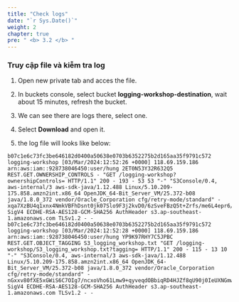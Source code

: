 ```yaml
---
title: "Check logs"
date: "`r Sys.Date()`"
weight: 2
chapter: true
pre: " <b> 3.2 </b> "
---
```


### Truy cập file và kiễm tra log

1. Open new private tab and acces the file.

2. In buckets console, select bucket **logging-workshop-destination**, wait about 15 minutes, refresh the bucket.

3. We can see there are logs there, select one.

4. Select **Download** and open it.

5. the log file will looks like below:

```
b07c1e6c73fc3be646182d0400a50638e0703b6352275b2d165aa35f9791c572 logging-workshop [03/Mar/2024:12:52:26 +0000] 118.69.159.186 arn:aws:iam::928738046450:user/hung 2ET0N53Y32R632Q5 REST.GET.OWNERSHIP_CONTROLS - "GET /logging-workshop?ownershipControls= HTTP/1.1" 200 - 193 - 53 53 "-" "S3Console/0.4, aws-internal/3 aws-sdk-java/1.12.488 Linux/5.10.209-175.858.amzn2int.x86_64 OpenJDK_64-Bit_Server_VM/25.372-b08 java/1.8.0_372 vendor/Oracle_Corporation cfg/retry-mode/standard" - xqa7XzBU4q1xnx4NmkVBFhDsnt0jk07Slo9F3j2kvD0/6zSveFBzQ5t+Zrfs/me6L4epr6/dG3k= SigV4 ECDHE-RSA-AES128-GCM-SHA256 AuthHeader s3.ap-southeast-1.amazonaws.com TLSv1.2 - -
b07c1e6c73fc3be646182d0400a50638e0703b6352275b2d165aa35f9791c572 logging-workshop [03/Mar/2024:12:52:28 +0000] 118.69.159.186 arn:aws:iam::928738046450:user/hung YP9K97RHY7C5JPBC REST.GET.OBJECT_TAGGING S3_logging_workshop.txt "GET /logging-workshop/S3_logging_workshop.txt?tagging= HTTP/1.1" 200 - 115 - 13 10 "-" "S3Console/0.4, aws-internal/3 aws-sdk-java/1.12.488 Linux/5.10.209-175.858.amzn2int.x86_64 OpenJDK_64-Bit_Server_VM/25.372-b08 java/1.8.0_372 vendor/Oracle_Corporation cfg/retry-mode/standard" - nGxxv80fXE5xGWiS6C7OIg7/ncxoVho61Lmw9+qyveqdOBbiqRD4HJZf8qU90j0IeUXNGmwcSwA= SigV4 ECDHE-RSA-AES128-GCM-SHA256 AuthHeader s3.ap-southeast-1.amazonaws.com TLSv1.2 - -
```
